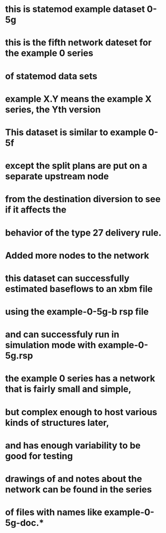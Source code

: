 # this is statemod example dataset 0-5g
# this is the fifth network dateset for the example 0 series
#   of statemod data sets
# example X.Y means the example X series, the Yth version
# 
# This dataset is similar to example 0-5f
# except the split plans are put on a separate upstream node
# from the destination diversion to see if it affects the
# behavior of the type 27 delivery rule.
# Added more nodes to the network
# 
# this dataset can successfully estimated baseflows to an xbm file
# using the example-0-5g-b rsp file
# and can successfuly run in simulation mode with example-0-5g.rsp
# 
# the example 0 series has a network that is fairly small and simple,
#   but complex enough to host various kinds of structures later,
#   and has enough variability to be good for testing
# drawings of and notes about the network can be found in the series
#   of files with names like example-0-5g-doc.* 
